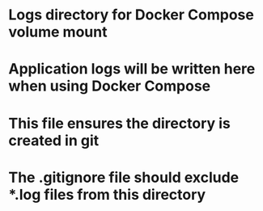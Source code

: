# Logs directory for Docker Compose volume mount
# Application logs will be written here when using Docker Compose

# This file ensures the directory is created in git
# The .gitignore file should exclude *.log files from this directory
